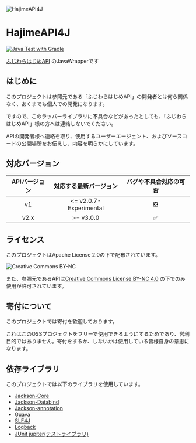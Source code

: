![HajimeAPI4J](https://user-images.githubusercontent.com/56146205/143006456-41b668da-cdf7-40fa-934b-489189417ef3.png)

# HajimeAPI4J

[![Java Test with Gradle](https://github.com/Secret-Society-Braid/HajimeAPI4J/actions/workflows/gradle.yml/badge.svg)](https://github.com/Secret-Society-Braid/HajimeAPI4J/actions/workflows/gradle.yml)

[ふじわらはじめAPI](https://api.fujiwarahaji.me/doc/) のJavaWrapperです

## はじめに

このプロジェクトは参照元である「ふじわらはじめAPI」の開発者とは何ら関係なく、あくまでも個人での開発になります。

ですので、このラッパーライブラリに不具合などがあったとしても、「ふじわらはじめAPI」様の方へは連絡しないでください。

APIの開発者様へ連絡を取り、使用するユーザーエージェント、およびソースコードの公開場所をお伝えし、内容を明らかにしています。

## 対応バージョン

| APIバージョン | 対応する最新バージョン | バグや不具合対応の可否 |
| :--: | :--: | :--: |
| v1 | <= v2.0.7-Experimental | ❎ |
| v2.x | >= v3.0.0 | ✅ |

## ライセンス

このプロジェクトはApache License 2.0の下で配布されています。

![Creative Commons BY-NC](https://licensebuttons.net/l/by-nc/4.0/88x31.png)

また、参照元であるAPIは[Creative Commons License BY-NC 4.0](https://creativecommons.org/licenses/by-nc/4.0/) の下でのみ使用が許可されています。

## 寄付について

このプロジェクトでは寄付を歓迎しております。

これはこのOSSプロジェクトをフリーで使用できるようにするためであり、営利目的ではありません。寄付をするか、しないかは使用している皆様自身の意思になります。

## 依存ライブラリ

このプロジェクトでは以下のライブラリを使用しています。

- [Jackson-Core](https://github.com/FasterXML/jackson-core)
- [Jackson-Databind](https://github.com/FasterXML/jackson-databind)
- [Jackson-annotation](https://github.com/FasterXML/jackson-annotations)
- [Guava](https://github.com/google/guava)
- [SLF4J](https://www.slf4j.org/)
- [Logback](https://logback.qos.ch/)
- [JUnit jupiter(テストライブラリ)](https://junit.org/junit5/)
